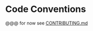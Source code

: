 # Code Conventions

@@@ for now see [CONTRIBUTING.md](https://github.com/pinax/pinax/blob/master/CONTRIBUTING.md)
